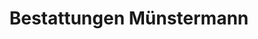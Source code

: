 ---
title: "Bestattungen Münstermann"
url: /gelsenkirchen/bestattungen-muenstermann/
shop: Bestattungen
---